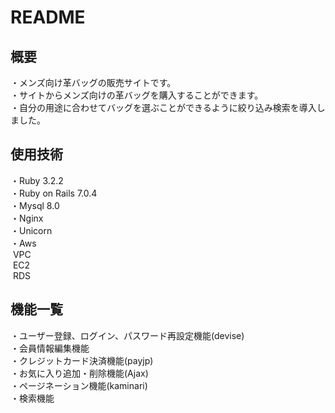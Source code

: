 # README

## 概要
・メンズ向け革バッグの販売サイトです。  
・サイトからメンズ向けの革バッグを購入することができます。  
・自分の用途に合わせてバッグを選ぶことができるように絞り込み検索を導入しました。  

## 使用技術
・Ruby 3.2.2  
・Ruby on Rails 7.0.4  
・Mysql 8.0  
・Nginx  
・Unicorn  
・Aws  
  &nbsp;VPC  
  &nbsp;EC2  
  &nbsp;RDS 

## 機能一覧
・ユーザー登録、ログイン、パスワード再設定機能(devise)  
・会員情報編集機能  
・クレジットカード決済機能(payjp)  
・お気に入り追加・削除機能(Ajax)  
・ページネーション機能(kaminari)  
・検索機能


